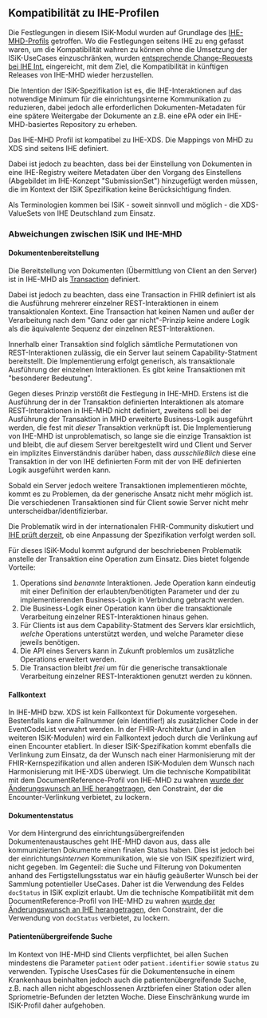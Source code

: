 
## Kompatibilität zu IHE-Profilen

Die Festlegungen in diesem ISiK-Modul wurden auf Grundlage des [IHE-MHD-Profils](http://build.fhir.org/ig/IHE/ITI.MHD/) getroffen.
Wo die Festlegungen seitens IHE zu eng gefasst waren, um die Kompatibilität wahren zu können ohne die Umsetzung der ISiK-UseCases einzuschränken, wurden [entsprechende Change-Requests bei IHE Int.](https://github.com/IHE/ITI.MHD/issues?q=is%3Aissue+author%3AsimoneOnFhir+) eingereicht, mit dem Ziel, die Kompatibilität in künftigen Releases von IHE-MHD wieder herzustellen.

Die Intention der ISiK-Spezifikation ist es, die IHE-Interaktionen auf das notwendige Minimum für die einrichtungsinterne Kommunikation zu reduzieren, dabei jedoch alle erforderlichen Dokumenten-Metadaten für eine spätere Weitergabe der Dokumente an z.B. eine ePA oder ein IHE-MHD-basiertes Repository zu erheben. 

Das IHE-MHD Profil ist kompatibel zu IHE-XDS. Die Mappings von MHD zu XDS sind seitens IHE definiert. 

Dabei ist jedoch zu beachten, dass bei der Einstellung von Dokumenten in eine IHE-Registry weitere Metadaten über den Vorgang des Einstellens (Abgebildet im IHE-Konzept "SubmissionSet") hinzugefügt werden müssen, die im Kontext der ISiK Spezifikation keine Berücksichtigung finden.

Als Terminologien kommen bei ISiK - soweit sinnvoll und möglich - die XDS-ValueSets von IHE Deutschland zum Einsatz.

### Abweichungen zwischen ISiK und IHE-MHD

#### Dokumentenbereitstellung
Die Bereitstellung von Dokumenten (Übermittlung von Client an den Server) ist in IHE-MHD als [Transaction](https://hl7.org/fhir/http.html#transaction) definiert.

Dabei ist jedoch zu beachten, dass eine Transaction in FHIR definiert ist als die Ausführung mehrerer einzelner REST-Interaktionen in einem transaktionalen Kontext. Eine Transaction hat keinen Namen und außer der Verarbeitung nach dem "Ganz oder gar nicht"-Prinzip keine andere Logik als die äquivalente Sequenz der einzelnen REST-Interaktionen.

Innerhalb einer Transaktion sind folglich sämtliche Permutationen von REST-Interaktionen zulässig, die ein Server laut seinem Capability-Statment bereitstellt. Die Implementierung erfolgt generisch, als transaktionale Ausführung der einzelnen Interaktionen. Es gibt keine Transaktionen mit "besonderer Bedeutung".

Gegen dieses Prinzip verstößt die Festlegung in IHE-MHD.
Erstens ist die Ausführung der in der Transaktion definierten Interaktionen als atomare REST-Interaktionen in IHE-MHD nicht definiert, zweitens soll bei der Ausführung  der Transaktion in MHD erweiterte Business-Logik ausgeführt werden, die fest mit *dieser* Transaktion verknüpft ist.
Die Implementierung von IHE-MHD ist unproblematisch, so lange sie die einzige Transaktion ist und bleibt, die auf diesem Server bereitgestellt wird und Client und Server ein implizites Einverständnis darüber haben, dass *ausschließlich* diese eine Transaktion in der von IHE definierten Form mit der von IHE definierten Logik ausgeführt werden kann. 

Sobald ein Server jedoch weitere Transaktionen implementieren möchte, kommt es zu Problemen, da der generische Ansatz nicht mehr möglich ist. Die verschiedenen Transaktionen sind für Client sowie Server nicht mehr unterscheidbar/identifizierbar. 

Die Problematik wird in der internationalen FHIR-Community diskutiert und [IHE prüft derzeit](https://github.com/IHE/ITI.MHD/issues/100), ob eine Anpassung der Spezifikation verfolgt werden soll.

Für dieses ISiK-Modul kommt aufgrund der beschriebenen Problematik anstelle der Transaktion eine Operation zum Einsatz. Dies bietet folgende Vorteile:
1. Operations sind *benannte* Interaktionen. Jede Operation kann eindeutig mit einer Definition der erlaubten/benötigten Parameter und der zu implementierenden Business-Logik in Verbindung gebracht werden.
2. Die Business-Logik einer Operation kann über die transaktionale Verarbeitung einzelner REST-Interaktionen hinaus gehen.
3. Für Clients ist aus dem Capability-Statment des Servers klar ersichtlich, *welche* Operations unterstützt werden, und welche Parameter diese jeweils benötigen.
4. Die API eines Servers kann in Zukunft problemlos um zusätzliche Operations erweitert werden. 
5. Die Transaction bleibt *frei* um für die generische transaktionale Verarbeitung einzelner REST-Interaktionen genutzt werden zu können.

#### Fallkontext
In IHE-MHD bzw. XDS ist kein Fallkontext für Dokumente vorgesehen. Bestenfalls kann die Fallnummer (ein Identifier!) als zusätzlicher Code in der EventCodeList verwahrt werden. In der FHIR-Architektur (und in allen weiteren ISiK-Modulen) wird ein Fallkontext jedoch durch die Verlinkung auf einen Encounter etabliert.
In dieser ISiK-Spezifikation kommt ebenfalls die Verlinkung zum Einsatz, da der Wunsch nach einer Harmonisierung mit der FHIR-Kernspezifikation und allen anderen ISiK-Modulen dem Wunsch nach Harmonisierung mit IHE-XDS überwiegt.
Um die technische Kompatibilität mit dem DocumentReference-Profil von IHE-MHD zu wahren [wurde der Änderungswunsch an IHE herangetragen](https://github.com/IHE/ITI.MHD/issues/88), den Constraint, der die Encounter-Verlinkung verbietet, zu lockern.

#### Dokumentenstatus
Vor dem Hintergrund des einrichtungsübergreifenden Dokumentenaustausches geht IHE-MHD davon aus, dass alle kommunizierten Dokumente einen finalen Status haben.
Dies ist jedoch bei der einrichtungs*internen* Kommunikation, wie sie von ISiK spezifiziert wird, nicht gegeben. Im Gegenteil: die Suche und Filterung von Dokumenten anhand des Fertigstellungsstatus war ein häufig geäußerter Wunsch bei der Sammlung potentieller UseCases.
Daher ist die Verwendung des Feldes `docStatus` in ISiK explizit erlaubt.
Um die technische Kompatibilität mit dem DocumentReference-Profil von IHE-MHD zu wahren [wurde der Änderungswunsch an IHE herangetragen](https://github.com/IHE/ITI.MHD/issues/96), den Constraint, der die Verwendung von `docStatus` verbietet, zu lockern.

#### Patientenübergreifende Suche
Im Kontext von IHE-MHD sind Clients verpflichtet, bei allen Suchen mindestens die Parameter `patient` oder `patient.identifier` sowie `status` zu verwenden. Typische UsesCases für die Dokumentensuche in einem Krankenhaus beinhalten jedoch auch die patientenübergreifende Suche, z.B. nach allen nicht abgeschlossenen Arztbriefen einer Station oder allen Spriometrie-Befunden der letzten Woche.
Diese Einschränkung wurde im ISiK-Profil daher aufgehoben.
